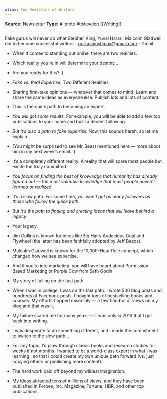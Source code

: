 ```yaml
---
alias: Two Realities of Writers
---
```

**Source:** Newsletter
**Type:** #litnote #todevelop [[Writing]]

----
    



Fake gurus will never do what Stephen King, Yuval Harari, Malcolm Gladwell did to become successful writers - prakashjoshipax@gmail.com - Gmail

-   When it comes to standing out online, there are two realities.
    

-   Which reality you’re in will determine your destiny…
    

-   Are you ready for this? :)
    
-   *Fake vs. Real Expertise:* Two Different Realities
    
-   Sharing first-take opinions — whatever that comes to mind. Learn and share the same ideas as everyone else. Publish lots and lots of content.
    
-   This is the quick path to becoming an expert.
    
-   *You will get some results.* For example, you will be able to add a few top publications to your name and build a decent following.
    
-   *But it’s also a path to fake expertise.* Now, this sounds harsh, so let me explain.
    
-   (You might be surprised to see Mr. Beast mentioned here — more about him in my next week’s email…)
    
-   It’s a completely different reality. A reality that will scare most people but excite the truly committed.
    
-   *You focus on finding the best of knowledge that humanity has already figured out — the most valuable knowledge that most people haven’t learned or realized.*
    
-   It’s a slow path. For some time, *you won’t get as many followers as those who follow the quick path*.
    
-   But *it’s the path to finding and creating ideas that will leave behind a legacy*.
    
-   Your legacy.
    
-   Jim Collins is known for ideas like Big Hairy Audacious Goal and Flywheel (the latter has been faithfully adopted by Jeff Bezos).
    
-   Malcolm Gladwell is known for the 10,000-Hour Rule concept, which changed how we see expertise.
    
-   And if you’re into marketing, you will have heard about Permission-Based Marketing or Purple Cow from Seth Godin.
    
-   My story of failing on the fast path
    
-   When I was in college, I was on the fast path. I wrote 500 blog posts and hundreds of Facebook posts. I bought tons of bestselling books and courses. My efforts flopped miserably — a few handful of views on my blog and that was it.
    
-   My failure scared me for many years — it was only in 2013 that I got back into writing.
    
-   I was desperate to do something different, and I made the commitment to switch to the slow path...
    
-   For any topic, I’d plow through classic books and research studies for weeks if not months. I wanted to be a world-class expert in what I was learning , so that I could create my own unique path forward (vs. just copying others or publishing more content).
    
-   The hard work paid off beyond my wildest imagination.
    

-   My ideas attracted tens of millions of views, and they have been published in Forbes, Inc. Magazine, Fortune, HBR, and other top publications.